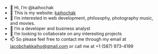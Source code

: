 - 👋 Hi, I’m @kaihochak
- 🌸 This is my website: [kaihochak](https://kaihochak.github.io/)
- 👀 I’m interested in web development, philosophy, photography music, and movies.
- 🌱 I’m a developer and business analyst
- 💞️ I’m looking to collaborate on any interesting projects 
- 📫 So please feel free to contact me through my email at jacobchakkaiho@gmail.com or call me at +1 (587) 973-4199
